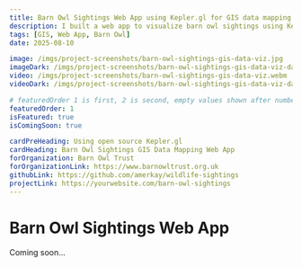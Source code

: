```yaml
---
title: Barn Owl Sightings Web App using Kepler.gl for GIS data mapping
description: I built a web app to visualize barn owl sightings using Kepler.gl, an open-source geospatial analysis tool.
tags: [GIS, Web App, Barn Owl]
date: 2025-08-10

image: /imgs/project-screenshots/barn-owl-sightings-gis-data-viz.jpg
imageDark: /imgs/project-screenshots/barn-owl-sightings-gis-data-viz-dark.jpg
video: /imgs/project-screenshots/barn-owl-sightings-gis-data-viz.webm
videoDark: /imgs/project-screenshots/barn-owl-sightings-gis-data-viz-dark.webm

# featuredOrder 1 is first, 2 is second, empty values shown after numbered items
featuredOrder: 1
isFeatured: true
isComingSoon: true

cardPreHeading: Using open source Kepler.gl
cardHeading: Barn Owl Sightings GIS Data Mapping Web App
forOrganization: Barn Owl Trust
forOrganizationLink: https://www.barnowltrust.org.uk
githubLink: https://github.com/amerkay/wildlife-sightings
projectLink: https://yourwebsite.com/barn-owl-sightings
---
```


# Barn Owl Sightings Web App

Coming soon...
